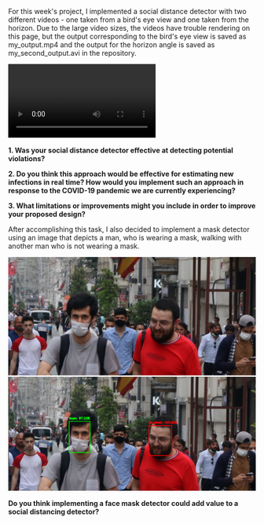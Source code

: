 For this week's project, I implemented a social distance detector with two different videos - one taken from a bird's eye view and one taken from the horizon.  Due to the large video sizes, the videos have trouble rendering on this page, but the output corresponding to the bird's eye view is saved as my_output.mp4 and the output for the horizon angle is saved as my_second_output.avi in the repository.

![](https://github.com/CSStarfish/Machine-Learning/blob/master/my_output.mp4?raw=true)

**1. Was your social distance detector effective at detecting potential violations?**

**2. Do you think this approach would be effective for estimating new infections in real time?  How would you implement such an approach in response to the COVID-19 pandemic we are currently experiencing?**

**3. What limitations or improvements might you include in order to improve your proposed design?**


After accomplishing this task, I also decided to implement a mask detector using an image that depicts a man, who is wearing a mask, walking with another man who is not wearing a mask.

![](mask.jpg)  ![](mask_detected.PNG)

**Do you think implementing a face mask detector could add value to a social distancing detector?**
